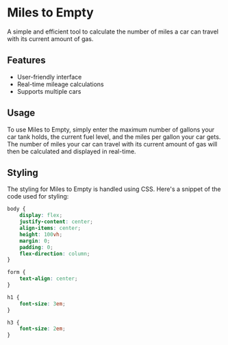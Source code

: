 # Miles to Empty

A simple and efficient tool to calculate the number of miles a car can travel with its current amount of gas.

## Features

- User-friendly interface
- Real-time mileage calculations
- Supports multiple cars

## Usage

To use Miles to Empty, simply enter the maximum number of gallons your car tank holds, the current fuel level, and the miles per gallon your car gets. The number of miles your car can travel with its current amount of gas will then be calculated and displayed in real-time.

## Styling

The styling for Miles to Empty is handled using CSS. Here's a snippet of the code used for styling:

```css
body {
    display: flex;
    justify-content: center;
    align-items: center;
    height: 100vh;
    margin: 0;
    padding: 0;
    flex-direction: column;
}

form {
    text-align: center;
}

h1 {
    font-size: 3em;
}

h3 {
    font-size: 2em;
}